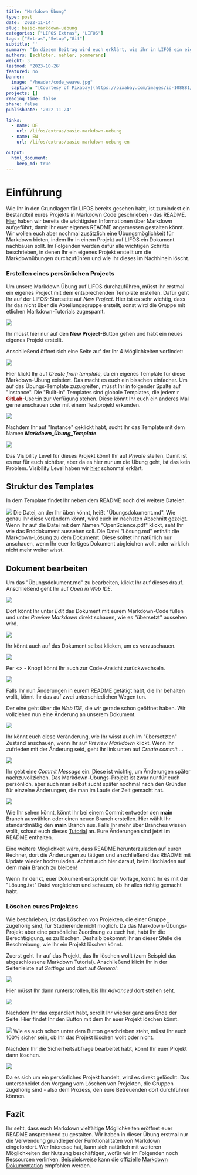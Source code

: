 ```yaml
---
title: "Markdown Übung" 
type: post
date: '2022-11-14' 
slug: basic-markdown-uebung
categories: ["LIFOS Extras", "LIFOS"] 
tags: ["Extras","Setup","Git"] 
subtitle: ''
summary: 'In diesem Beitrag wird euch erklärt, wie ihr in LIFOS ein eigenes Markdown-Projekt erstellt und innerhalb des Projekts Übung mit Markdown erlangt. Die eigentlichen Übungsaufgaben sind dabei nur innerhalb des Projektes.' 
authors: [schloter, nehler, pommeranz] 
weight: 3
lastmod: '2023-10-26'
featured: no
banner:
  image: "/header/code_weave.jpg"
  caption: "[Courtesy of Pixabay](https://pixabay.com/images/id-108881/)"
projects: []
reading_time: false
share: false
publishDate: '2022-11-24'

links:
  - name: DE
    url: /lifos/extras/basic-markdown-uebung
  - name: EN
    url: /lifos/extras/basic-markdown-uebung-en

output:
  html_document:
    keep_md: true
---
```


# Einführung   
  
Wie Ihr in den Grundlagen für LIFOS bereits gesehen habt, ist zumindest ein Bestandteil eures Projekts in Markdown Code geschrieben - das README. [Hier](/post/eigenesprojekt/#Markdown) haben wir bereits die wichtigsten Informationen über Markdown aufgeführt, damit Ihr euer eigenes README angemessen gestalten könnt. Wir wollen euch aber nochmal zusätzlich eine Übungsmöglichkeit für Markdown bieten, indem Ihr in einem Projekt auf LIFOS ein Dokument nachbauen sollt. Im Folgenden werden dafür alle wichtigen Schritte beschrieben, in denen Ihr ein eigenes Projekt erstellt um die Markdownübungen durchzuführen und wie Ihr dieses im Nachhinein löscht. 

### Erstellen eines persönlichen Projects 

Um unsere Markdown Übung auf LIFOS durchzuführen, müsst Ihr erstmal ein eigenes Project mit dem entsprechenden Template erstellen. Dafür geht Ihr auf der LIFOS-Startseite auf *New Project*. Hier ist es sehr wichtig, dass Ihr das nicht über die Abteilungsgruppe erstellt, sonst wird die Gruppe mit etlichen Markdown-Tutorials zugespamt.

![](/lifos/extras/../grundlagen/gitlaborientierung_newproject.png)

Ihr müsst hier nur auf den **New Project**-Button gehen und habt ein neues eigenes Projekt erstellt. 

Anschließend öffnet sich eine Seite auf der Ihr 4 Möglichkeiten vorfindet: 

![](/lifos/extras/../grundlagen/gitlaborientierung_newprojectoptions.png) 

Hier klickt Ihr auf *Create from template*, da ein eigenes Template für diese Markdown-Übung existiert. Das macht es euch ein bisschen einfacher. Um auf das Übungs-Template zuzugreifen, müsst Ihr in folgender Spalte auf "Instance". Die "Built-in" Templates sind globale Templates, die jedem:r <span style="color: darkred;">**GitLab**</span>-User:in zur Verfügung stehen. Diese könnt Ihr euch ein anderes Mal gerne anschauen oder mit einem Testprojekt erkunden. 

![](/lifos/extras/../grundlagen/gitlaborientierung_newprojectinstance.png) 

Nachdem Ihr auf "Instance" geklickt habt, sucht Ihr das Template mit dem Namen **_Markdown_Übung_Template_**. 
 
![](/lifos/extras/../grundlagen/gitlaborientierung_markdownInstanceTemplate.png) 

Das Visibility Level für dieses Projekt könnt Ihr auf *Private* stellen. Damit ist es nur für euch sichtbar, aber da es hier nur um die Übung geht, ist das kein Problem. Visibility Level haben wir [hier](/lifos/grundlagen/eigenesprojekt#visibility-levels) schonmal erklärt.

## Struktur des Templates

In dem Template findet Ihr neben dem README noch drei weitere Dateien. 

![](/lifos/extras/../grundlagen/gitlaborientierung_uebungtemplate.png) 
Die Datei, an der Ihr üben könnt, heißt "Übungsdokument.md". Wie genau Ihr diese verändern könnt, wird euch im nächsten Abschnitt gezeigt. Wenn Ihr auf die Datei mit dem Namen "OpenScience.pdf" klickt, seht Ihr wie das Enddokument aussehen soll. Die Datei "Lösung.md" enthält die Markdown-Lösung zu dem Dokumemt. Diese solltet Ihr natürlich nur anschauen, wenn Ihr euer fertiges Dokument abgleichen wollt oder wirklich nicht mehr weiter wisst. 

<!-- Warum hast du die Lösung nicht auch in einem Markdown Dokument? hab ich versucht, allerdings "übersetzt" GitLab das direkt, wenn man es nur auf dem Server anschaut, was zu Verwirrungen kommen könnte, wenn man die Lösung in einem Klick anschauen will. (Ich wäre davon genervt, glaube ich) -->

## Dokument bearbeiten

Um das "Übungsdokument.md" zu bearbeiten, klickt Ihr auf dieses drauf. Anschließend geht Ihr auf *Open in Web IDE*. 

![](/lifos/extras/../grundlagen/gitlaborientierung_openuebunginwebide.png) 

Dort könnt Ihr unter *Edit* das Dokument mit eurem Markdown-Code füllen und unter *Preview Markdown* direkt schauen, wie es "übersetzt" aussehen wird. 

![](/lifos/extras/../grundlagen/gitlaborientierung_webidetemplate.png)

Ihr könnt auch auf das Dokument selbst klicken, um es vorzuschauen.

![](/lifos/extras/../grundlagen/gitlaborientierung_preview.png)

Per <> - Knopf könnt Ihr auch zur Code-Ansicht zurückwechseln.

![](/lifos/extras/../grundlagen/gitlaborientierung_code.png)

Falls Ihr nun Änderungen in eurem README getätigt habt, die Ihr behalten wollt, könnt Ihr das auf zwei unterschiedichen Wegen tun. 

Der eine geht über die *Web IDE*, die wir gerade schon geöffnet haben. Wir vollziehen nun eine Änderung an unserem Dokument.

![](/lifos/extras/../grundlagen/gitlabMarkdown_ÄnderungReadMe.png)

Ihr könnt euch diese Veränderung, wie Ihr wisst auch im "übersetzten" Zustand anschauen, wenn Ihr auf *Preview Markdown* klickt. Wenn Ihr zufrieden mit der Änderung seid, geht Ihr link unten auf *Create commit...*.

![](/lifos/extras/../grundlagen/gitlabMarkdown_CreateCommitWebIDE.png)

Ihr gebt eine *Commit Message* ein. Diese ist wichtig, um Änderungen später nachzuvollziehen. Das Markdown-Übungs-Projekt ist zwar nur für euch persönlich, aber auch man selbst sucht später nochmal nach den Gründen für einzelne Änderungen, die man im Laufe der Zeit gemacht hat.

![](/lifos/extras/../grundlagen/gitlabMarkdown_CommitTest.png)

Wie Ihr sehen könnt, könnt Ihr bei einem Commit entweder den **main** Branch auswählen oder einen neuen Branch erstellen. Hier wählt Ihr standardmäßig den **main** Branch aus. Falls Ihr mehr über Branches wissen wollt, schaut euch dieses [Tutorial](https://pandar.netlify.app/post/branches/) an. Eure Änderungen sind jetzt im README enthalten. 

<!-- Link muss aktualisiert werden -->
<!-- Branches waren jetzt im eigene Projekte Teil gar kein Thema mehr - sollte vlt an einer Stelle auch angeschnitten werden. - evtl. im vertiefende Einführung? Hier muss man halt nur den main-Branch auswählen, weil die default Option ist einen neuen zu erstellen (bei jedem Commit) und das wollen wir ja nicht.-->

Eine weitere Möglichkeit wäre, dass README herunterzuladen auf euren Rechner, dort die Änderungen zu tätigen und anschließend das README mit Update wieder hochzuladen. Achtet auch hier darauf, beim Hochladen auf dem **main** Branch zu bleiben! 

Wenn Ihr denkt, euer Dokument entspricht der Vorlage, könnt Ihr es mit der "Lösung.txt" Datei vergleichen und schauen, ob Ihr alles richtig gemacht habt. 
 

### Löschen eures Projektes

Wie beschrieben, ist das Löschen von Projekten, die einer Gruppe zugehörig sind, für Studierende nicht möglich. Da das Markdown-Übungs-Projekt aber eine persönliche Zuordnung zu euch hat, habt Ihr die Berechtigigung, es zu löschen. Deshalb bekommt Ihr an dieser Stelle die Beschreibung, wie Ihr ein Projekt löschen könnt.

Zuerst geht Ihr auf das Projekt, das Ihr löschen wollt (zum Beispiel das abgeschlossene Markdown Tutorial). Anschließend klickt Ihr in der Seitenleiste auf *Settings* und dort auf *General*: 

![](/lifos/extras/../grundlagen/gitlabMarkdown_DeleteProject.png)

Hier müsst Ihr dann runterscrollen, bis Ihr *Advanced* dort stehen seht.

![](/lifos/extras/../grundlagen/gitlabMarkdown_AdvancedPrjectSet.png)

Nachdem Ihr das expandiert habt, scrollt Ihr wieder ganz ans Ende der Seite. Hier findet Ihr den Button mit dem Ihr euer Projekt löschen könnt. 

![](/lifos/extras/../grundlagen/gitlabMarkdown_DeleteProjectButton.png)
Wie es auch schon unter dem Button geschrieben steht, müsst Ihr euch 100% sicher sein, ob Ihr das Projekt löschen wollt oder nicht. 

Nachdem Ihr die Sicherheitsabfrage bearbeitet habt, könnt Ihr euer Projekt dann löschen. 

![](/lifos/extras/../grundlagen/gitlabMarkdown_DeleteProjectCheck.png)

Da es sich um ein persönliches Projekt handelt, wird es direkt gelöscht. Das unterscheidet den Vorgang vom Löschen von Projekten, die Gruppen zugehörig sind - also dem Prozess, den eure Betreuenden dort durchführen können.

## Fazit
Ihr seht, dass euch Markdown vielfältige Möglichkeiten eröffnet euer README ansprechend zu gestalten. Wir haben in dieser Übung erstmal nur die Verwendung grundlegender Funktionalitäten von Markdown eingefordert. Wer Interesse hat, kann sich natürlich mit weiteren Möglichkeiten der Nutzung beschäftigen, wofür wir im Folgenden noch Ressourcen verlinken. Beispielsweise kann die offizielle [Markdown Dokumentation](https://www.markdownguide.org/extended-syntax/) empfohlen werden. 

<!--## Subgruppen

Das zweite große Thema dieses Tutorials ist nur für einen Teil von euch relevant. Hier wird man hinverlinkt, wenn man in den Visibility-Einstellungen keine passende Option für das eigene Projekt gefunden hat. 

Die Lösung kann durch sogenannte Subgruppen erreicht werden. Dabei wird aus der übergeordneten Elterngruppe der Abteilung eine Subgruppe gebildet, in der nur spezifische Personen der übergeordneten Gruppe eingeladen sein können. In jeder Elterngruppe können beliebig viele Subgruppen existieren. Benutzt dieses Tool aber bitte wirklich nur, wenn es die Lage des Datenschutzes nicht anders zulässt.

Außerdem kann man Subgruppen für folgendes benutzen: 

1. gut zum organisieren größerer Projekte
2. man kann jedem User eine andere Rolle geben (z.B. was er alles bearbeiten kann und was nicht)

### Subgruppen erstellen 

Um eine Subgruppe zu erstellen, müsst Ihr unter *Menu* und *Groups* auf **Your Groups** gehen. 

![](/lifos/extras//post/gitlabMarkdown_createSubgroups.png)

Anschließend wählt Ihr die Gruppe aus in der Ihr für euer Projekt eine Subgruppe erstellen wollt. In der Gruppe geht Ihr oben rechts auf **New Subgroup**. 

![](/lifos/extras//post/gitlabMarkdown_createSubgroups2.png)

Danach öffnet sich noch ein Fenster bei dem Ihr auf **Create Groups** klickt. Danach öffnet sich eine Seite in der Ihr alle möglichen Einstellungen für euer Projekt festlegen könnt. 

Zum einen könnt Ihr festlegen,  ob nur Ihr diese Gruppe benutzt oder ob Ihr auch Projektpartner*innen habt. Diese könnt Ihr darunter direkt einladen über Ihre Mailadressen. 

Eure erstellte Subgruppe findet Ihr dann auf der Startseite der übergeordneten Gruppe.

![](/lifos/extras//post/gitlabMarkdown_seeSubgroups.png)

### Projekt in einer Subgruppe erstellen

Nachdem Ihr die Subgruppe erstellt habt, könnt Ihr hier ganz normal ein Projekt erstellen, wie Ihr es von normalen Gruppen gewöhnt seid. Falls Ihr das nochmal auffrischen wollt, hier ist der [Link](https://pandar.netlify.app/post/lifos-orientierung#projekt-erstellen).

Nachdem Ihr dieses Projekt erstellt habt, könnt Ihr euch unter **Settings** und *General* die Visibility-Features anschauen. 

![](/lifos/extras//post/gitlabMarkdown_subgroupVisibility.png)

Wie Ihr unter **Repository** sehen könnt, sind nur Projektmitglieder dazu in der Lage Dateien in diesem Projekt anzuschauen oder zu bearbeiten. 

## Fazit
Subgruppen bieten eine weitere Organisationsstruktur innerhalb einer Gruppe. Hier sollten sie allerdings nur benutzt werden, wenn aus Datenschutz-Technischen Gründen keine andere Option übrig bleiben sollte.  -->

